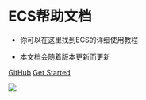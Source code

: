 


# ECS帮助文档

- 你可以在这里找到ECS的详细使用教程

- 本文档会随着版本更新而更新

[GitHub](https://github.com/Tripoccca/ecs_docs)
[Get Started](#start)


![](https://www.loliapi.com/acg/)